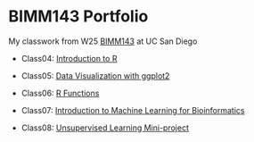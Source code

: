 # BIMM143 Portfolio
My classwork from W25 [BIMM143](https://bioboot.github.io/bimm143_W25/) at UC San Diego

- Class04: [Introduction to R](https://htmlpreview.github.io/?https://raw.githubusercontent.com/eignatoff/bimm143_github/refs/heads/main/class04/class4.html)
  
- Class05: [Data Visualization with ggplot2](https://htmlpreview.github.io/?)
  
- Class06: [R Functions](https://htmlpreview.github.io/?)

- Class07: [Introduction to Machine Learning for Bioinformatics](https://htmlpreview.github.io/?)

- Class08: [Unsupervised Learning Mini-project](https://htmlpreview.github.io/?)
